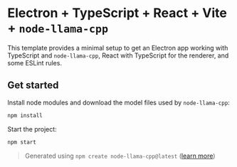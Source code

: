 # Electron + TypeScript + React + Vite + `node-llama-cpp`
This template provides a minimal setup to get an Electron app working with TypeScript and `node-llama-cpp`, React with TypeScript for the renderer, and some ESLint rules.

## Get started
Install node modules and download the model files used by `node-llama-cpp`:
```bash
npm install
```

Start the project:
```bash
npm start
```

> Generated using `npm create node-llama-cpp@latest` ([learn more](https://node-llama-cpp.withcat.ai/guide/))

